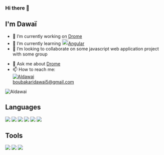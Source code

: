 ### Hi there 👋

## I'm Dawaï

<!--
**Aldawai/Aldawai** is a ✨ _special_ ✨ repository because its `README.md` (this file) appears on your GitHub profile.

Here are some ideas to get you started:
-->
- 🔭 I’m currently working on [Drome](https://my-design-app.vercel.app/)
- 🌱 I’m currently learning <a href="https://angular.io" target="_blank" rel="noreferrer"> <img src="https://angular.io/assets/images/logos/angular/angular.svg" alt="angular" width="20" height="20"/>Angular</a> 
- 👯 I’m looking to collaborate on some javascript web application project with some group
<!-- - 🤔 I’m looking for help with ... -->
- 💬 Ask me about [Drome](https://my-design-app.vercel.app/)
- 📫 How to reach me: <br><a href="https://twitter.com/DawaiBoubakari" target="blank"><img src="https://img.shields.io/twitter/follow/DawaiBoubakari?logo=twitter&style=for-the-badge" alt="Aldawai" /></a><br> boubakaridawai5@gmail.com
<!-- - 😄 Pronouns: ...
- ⚡ Fun fact: ... -->

<img src="https://komarev.com/ghpvc/?username=Aldawai&label=Profile%20views&color=0e75b6&style=flat" alt="Aldawai" />

## Languages

<p>

  <img src="https://img.shields.io/badge/Code-Javascript-informational?style=flat&logo=javascript&logoColor=white&color=2bbc8a" />

  <img src="https://img.shields.io/badge/Code-Angular-informational?style=flat&logo=angular&logoColor=white&color=2bbc8a" />

  <img src="https://img.shields.io/badge/Code-Node.js-informational?style=flat&logo=node.js&logoColor=white&color=2bbc8a" />

  <img src="https://img.shields.io/badge/Markup-HTML5-informational?style=flat&logo=html5&logoColor=white&color=2bbc8a" />

  <img src="https://img.shields.io/badge/Code-PHP-informational?style=flat&logo=PHP&logoColor=white&color=2bbc8a" />

  <img src="https://img.shields.io/badge/Stylesheet-CSS3-informational?style=flat&logo=css3&logoColor=white&color=2bbc8a" />
  
</p>

## Tools

<p>

  <img src="https://img.shields.io/badge/Editor-VSCode-informational?style=flat&logo=visual%20studio%20code&logoColor=white&color=2bbc8a" />
  
  <img src="https://img.shields.io/badge/Editor-Sublime%20Text-informational?style=flat&logo=sublime%20text&logoColor=white&color=2bbc8a" />
  
  <img src="https://img.shields.io/badge/UI/UX-Figma-informational?style=flat&logo=figma&logoColor=white&color=2bbc8a" />

</p>
